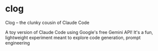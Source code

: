 # clog
Clog – the clunky cousin of Claude Code

A toy version of Claude Code using Google's free Gemini API! It's a fun, lightweight experiment meant to explore code generation, prompt engineering
